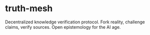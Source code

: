 # truth-mesh
Decentralized knowledge verification protocol. Fork reality, challenge claims, verify sources. Open epistemology for the AI age.
